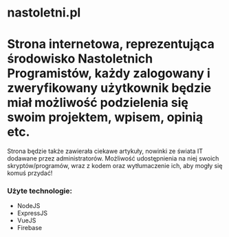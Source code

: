 # nastoletni.pl

# Strona internetowa, reprezentująca środowisko Nastoletnich Programistów, każdy zalogowany i zweryfikowany użytkownik będzie miał możliwość podzielenia się swoim projektem, wpisem, opinią etc. 
Strona będzie także zawierała ciekawe artykuły, nowinki ze świata IT dodawane przez administratorów.
Możliwość udostępnienia na niej swoich skryptów/programów, wraz z kodem oraz wytłumaczenie ich, aby mogły się komuś przydać!

### Użyte technologie:
* NodeJS
* ExpressJS
* VueJS
* Firebase